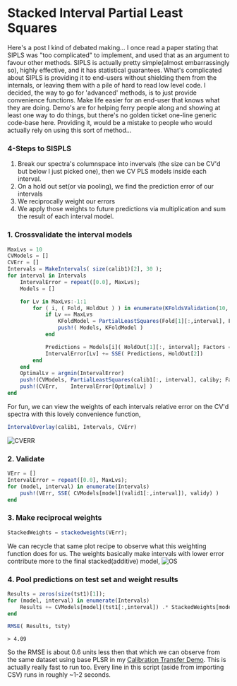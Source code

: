 # Stacked Interval Partial Least Squares
Here's a post I kind of debated making... I once read a paper stating that SIPLS was "too complicated" to implement, and used that as an argument to favour other methods. SIPLS is actually pretty simple(almost embarrassingly so), highly effective, and it has statistical guarantees. What's complicated about SIPLS is providing it to end-users without shielding them from the internals, or leaving them with a pile of hard to read low level code. I decided, the way to go for 'advanced' methods, is to just provide convenience functions. Make life easier for an end-user that knows what they are doing. Demo's are for helping ferry people along and showing at least one way to do things, but there's no golden ticket one-line generic code-base here. Providing it, would be a mistake to people who would actually rely on using this sort of method...

### 4-Steps to SISPLS
1. Break our spectra's columnspace into invervals (the size can be CV'd but below I just picked one), then we CV PLS models inside each interval.
2. On a hold out set(or via pooling), we find the prediction error of our intervals
3. We reciprocally weight our errors
4. We apply those weights to future predictions via multiplication and sum the result of each interval model.

### 1. Crossvalidate the interval models
```julia
MaxLvs = 10
CVModels = []
CVErr = []
Intervals = MakeIntervals( size(calib1)[2], 30 );
for interval in Intervals
    IntervalError = repeat([0.0], MaxLvs);
    Models = []

    for Lv in MaxLvs:-1:1
        for ( i, ( Fold, HoldOut ) ) in enumerate(KFoldsValidation(10, calib1, caliby))
            if Lv == MaxLvs
                KFoldModel = PartialLeastSquares(Fold[1][:,interval], Fold[2]; Factors = Lv)
                push!( Models, KFoldModel )
            end

            Predictions = Models[i]( HoldOut[1][:, interval]; Factors = Lv)
            IntervalError[Lv] += SSE( Predictions, HoldOut[2])
        end
    end
    OptimalLv = argmin(IntervalError)
    push!(CVModels, PartialLeastSquares(calib1[:, interval], caliby; Factors = OptimalLv) )
    push!(CVErr,    IntervalError[OptimalLv] )
end
```
For fun, we can view the weights of each intervals relative error on the CV'd spectra with this lovely convenience function,
```julia
IntervalOverlay(calib1, Intervals, CVErr)
```
![CVERR](https://raw.githubusercontent.com/caseykneale/ChemometricsTools/master/images/SISPLSDemo/Overlay.png)

### 2. Validate
```julia
VErr = []
IntervalError = repeat([0.0], MaxLvs);
for (model, interval) in enumerate(Intervals)
    push!(VErr, SSE( CVModels[model](valid1[:,interval]), validy) )
end
```
### 3. Make reciprocal weights
```julia
StackedWeights = stackedweights(VErr);
```
We can recycle that same plot recipe to observe what this weighting function does for us. The weights basically make intervals with lower error contribute more to the final stacked(additive) model,
![OS](https://raw.githubusercontent.com/caseykneale/ChemometricsTools/master/images/SISPLSDemo/OverlayStacked.png)

### 4. Pool predictions on test set and weight results
```julia
Results = zeros(size(tst1)[1]);
for (model, interval) in enumerate(Intervals)
    Results += CVModels[model](tst1[:,interval]) .* StackedWeights[model]
end

RMSE( Results, tsty)
```

```> 4.09```

So the RMSE is about 0.6 units less then that which we can observe from the same dataset using base PLSR in my [Calibration Transfer Demo](https://github.com/caseykneale/ChemometricsTools/wiki/Calibration-Transfer:-Direct-Standardization-Demo). This is actually really fast to run too. Every line in this script (aside from importing CSV) runs in roughly ~1-2 seconds.
